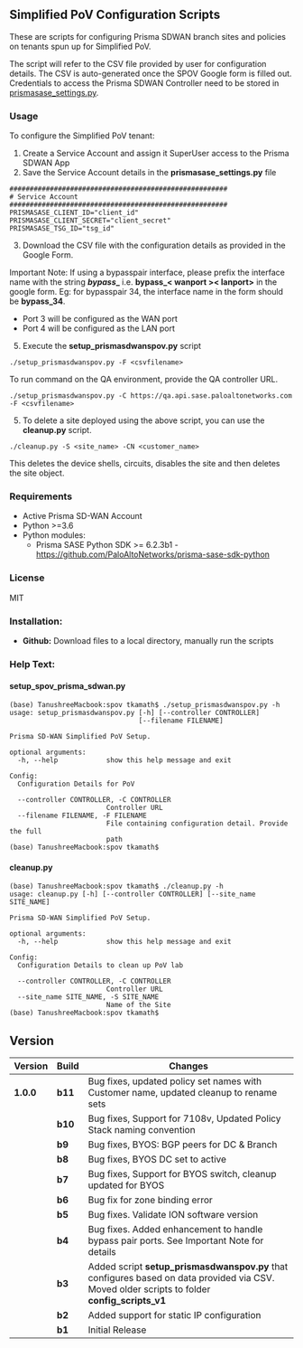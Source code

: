 ## Simplified PoV Configuration Scripts
These are scripts for configuring Prisma SDWAN branch sites and policies on tenants spun up for Simplified PoV.

The script will refer to the CSV file provided by user for configuration details. The CSV is auto-generated once the SPOV Google form is filled out.
Credentials to access the Prisma SDWAN Controller need to be stored in [prismasase_settings.py](https://bitbucket.paloaltonetworks.local/projects/CGTME/repos/spov/browse/prismasase_settings.py.example).

### Usage
To configure the Simplified PoV tenant:
1. Create a Service Account and assign it SuperUser access to the Prisma SDWAN App
2. Save the Service Account details in the **prismasase_settings.py** file
```angular2html
######################################################
# Service Account
######################################################
PRISMASASE_CLIENT_ID="client_id"
PRISMASASE_CLIENT_SECRET="client_secret"
PRISMASASE_TSG_ID="tsg_id"
```

3. Download the CSV file with the configuration details as provided in the Google Form. 

Important Note: If using a bypasspair interface, please prefix the interface name with the string **_bypass__** i.e. **bypass_< wanport >< lanport>** in the google form. Eg: for bypasspair 34, the interface name in the form should be **bypass_34**. 
- Port 3 will be configured as the WAN port
- Port 4 will be configured as the LAN port

5. Execute the **setup_prismasdwanspov.py** script
```angular2html
./setup_prismasdwanspov.py -F <csvfilename>
```
To run command on the QA environment, provide the QA controller URL.
```angular2html
./setup_prismasdwanspov.py -C https://qa.api.sase.paloaltonetworks.com -F <csvfilename>
```

5. To delete a site deployed using the above script, you can use the **cleanup.py** script.
```angular2html
./cleanup.py -S <site_name> -CN <customer_name>
```
This deletes the device shells, circuits, disables the site and then deletes the site object.


### Requirements
* Active Prisma SD-WAN Account
* Python >=3.6
* Python modules:
  * Prisma SASE Python SDK >= 6.2.3b1 - <https://github.com/PaloAltoNetworks/prisma-sase-sdk-python>

### License
MIT

### Installation:
 - **Github:** Download files to a local directory, manually run the scripts


### Help Text:
#### setup_spov_prisma_sdwan.py
```
(base) TanushreeMacbook:spov tkamath$ ./setup_prismasdwanspov.py -h
usage: setup_prismasdwanspov.py [-h] [--controller CONTROLLER]
                                [--filename FILENAME]

Prisma SD-WAN Simplified PoV Setup.

optional arguments:
  -h, --help            show this help message and exit

Config:
  Configuration Details for PoV

  --controller CONTROLLER, -C CONTROLLER
                        Controller URL
  --filename FILENAME, -F FILENAME
                        File containing configuration detail. Provide the full
                        path
(base) TanushreeMacbook:spov tkamath$ 
```

#### cleanup.py
```
(base) TanushreeMacbook:spov tkamath$ ./cleanup.py -h
usage: cleanup.py [-h] [--controller CONTROLLER] [--site_name SITE_NAME]

Prisma SD-WAN Simplified PoV Setup.

optional arguments:
  -h, --help            show this help message and exit

Config:
  Configuration Details to clean up PoV lab

  --controller CONTROLLER, -C CONTROLLER
                        Controller URL
  --site_name SITE_NAME, -S SITE_NAME
                        Name of the Site
(base) TanushreeMacbook:spov tkamath$ 

```


## Version
| Version | Build | Changes |
| ------- | ----- | ------- |
| **1.0.0** | **b11** | Bug fixes, updated policy set names with Customer name, updated cleanup to rename sets |
|           | **b10** | Bug fixes, Support for 7108v, Updated Policy Stack naming convention |
|           | **b9** | Bug fixes, BYOS: BGP peers for DC & Branch |
|           | **b8** | Bug fixes, BYOS DC set to active |
|           | **b7** | Bug fixes, Support for BYOS switch, cleanup updated for BYOS |
|           | **b6** | Bug fix for zone binding error |
|           | **b5** | Bug fixes. Validate ION software version |
|           | **b4** | Bug fixes. Added enhancement to handle bypass pair ports. See Important Note for details |
|           | **b3** | Added script **setup_prismasdwanspov.py** that configures based on data provided via CSV. Moved older scripts to folder **config_scripts_v1**  |
|           | **b2** | Added support for static IP configuration |
|           | **b1** | Initial Release |
